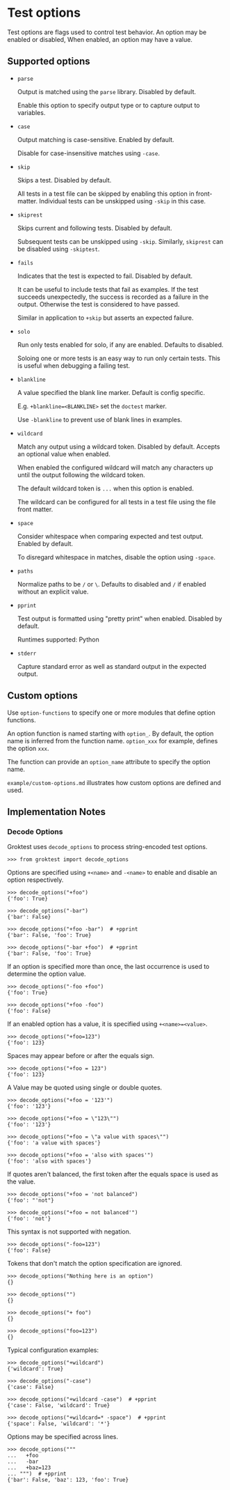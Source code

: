 # Test options

Test options are flags used to control test behavior. An option may be
enabled or disabled, When enabled, an option may have a value.

## Supported options

- `parse`

   Output is matched using the `parse` library. Disabled by default.

   Enable this option to specify output type or to capture output to
   variables.

- `case`

  Output matching is case-sensitive. Enabled by default.

  Disable for case-insensitive matches using `-case`.

- `skip`

  Skips a test. Disabled by default.

  All tests in a test file can be skipped by enabling this option in
  front-matter. Individual tests can be unskipped using `-skip` in this
  case.

- `skiprest`

  Skips current and following tests. Disabled by default.

  Subsequent tests can be unskipped using `-skip`. Similarly, `skiprest`
  can be disabled using `-skiptest`.

- `fails`

  Indicates that the test is expected to fail. Disabled by default.

  It can be useful to include tests that fail as examples. If the test
  succeeds unexpectedly, the success is recorded as a failure in the
  output. Otherwise the test is considered to have passed.

  Similar in application to `+skip` but asserts an expected failure.

- `solo`

  Run only tests enabled for solo, if any are enabled. Defaults to
  disabled.

  Soloing one or more tests is an easy way to run only certain tests.
  This is useful when debugging a failing test.

- `blankline`

  A value specified the blank line marker. Default is config specific.

  E.g. `+blankline=<BLANKLINE>` set the `doctest` marker.

  Use `-blankline` to prevent use of blank lines in examples.

- `wildcard`

  Match any output using a wildcard token. Disabled by default. Accepts
  an optional value when enabled.

  When enabled the configured wildcard will match any characters up
  until the output following the wildcard token.

  The default wildcard token is `...` when this option is enabled.

  The wildcard can be configured for all tests in a test file using the
  file front matter.

- `space`

  Consider whitespace when comparing expected and test output. Enabled
  by default.

  To disregard whitespace in matches, disable the option using
  `-space`.

- `paths`

  Normalize paths to be `/` or `\`. Defaults to disabled and `/` if
  enabled without an explicit value.

- `pprint`

  Test output is formatted using "pretty print" when enabled. Disabled
  by default.

  Runtimes supported: Python

- `stderr`

  Capture standard error as well as standard output in the expected
  output.

## Custom options

Use `option-functions` to specify one or more modules that define option
functions.

An option function is named starting with `option_`. By default, the
option name is inferred from the function name. `option_xxx` for
example, defines the option `xxx`.

The function can provide an `option_name` attribute to specify the
option name.

`example/custom-options.md` illustrates how custom options are defined
and used.

## Implementation Notes

### Decode Options

Groktest uses `decode_options` to process string-encoded test options.

    >>> from groktest import decode_options

Options are specified using `+<name>` and `-<name>` to enable and
disable an option respectively.

    >>> decode_options("+foo")
    {'foo': True}

    >>> decode_options("-bar")
    {'bar': False}

    >>> decode_options("+foo -bar")  # +pprint
    {'bar': False, 'foo': True}

    >>> decode_options("-bar +foo")  # +pprint
    {'bar': False, 'foo': True}

If an option is specified more than once, the last occurrence is used to
determine the option value.

    >>> decode_options("-foo +foo")
    {'foo': True}

    >>> decode_options("+foo -foo")
    {'foo': False}

If an enabled option has a value, it is specified using `+<name>=<value>`.

    >>> decode_options("+foo=123")
    {'foo': 123}

Spaces may appear before or after the equals sign.

    >>> decode_options("+foo = 123")
    {'foo': 123}

A Value may be quoted using single or double quotes.

    >>> decode_options("+foo = '123'")
    {'foo': '123'}

    >>> decode_options("+foo = \"123\"")
    {'foo': '123'}

    >>> decode_options("+foo = \"a value with spaces\"")
    {'foo': 'a value with spaces'}

    >>> decode_options("+foo = 'also with spaces'")
    {'foo': 'also with spaces'}

If quotes aren't balanced, the first token after the equals space is
used as the value.

    >>> decode_options("+foo = 'not balanced")
    {'foo': "'not"}

    >>> decode_options("+foo = not balanced'")
    {'foo': 'not'}

This syntax is not supported with negation.

    >>> decode_options("-foo=123")
    {'foo': False}

Tokens that don't match the option specification are ignored.

    >>> decode_options("Nothing here is an option")
    {}

    >>> decode_options("")
    {}

    >>> decode_options("+ foo")
    {}

    >>> decode_options("foo=123")
    {}

Typical configuration examples:

    >>> decode_options("+wildcard")
    {'wildcard': True}

    >>> decode_options("-case")
    {'case': False}

    >>> decode_options("+wildcard -case")  # +pprint
    {'case': False, 'wildcard': True}

    >>> decode_options("+wildcard=* -space")  # +pprint
    {'space': False, 'wildcard': '*'}

Options may be specified across lines.

    >>> decode_options("""
    ...   +foo
    ...   -bar
    ...   +baz=123
    ... """)  # +pprint
    {'bar': False, 'baz': 123, 'foo': True}
